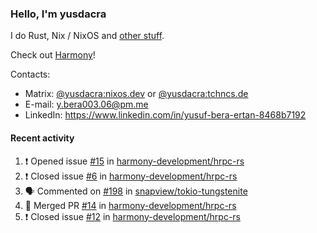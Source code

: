 ### Hello, I'm yusdacra

I do Rust, Nix / NixOS and [other stuff](https://yusdacra.gitlab.io/about).

Check out [Harmony](https://github.com/harmony-development)!

Contacts:
- Matrix: [@yusdacra:nixos.dev](https://matrix.to/#/@yusdacra:nixos.dev) or [@yusdacra:tchncs.de](https://matrix.to/#/@yusdacra:tchncs.de)
- E-mail: y.bera003.06@pm.me
- LinkedIn: https://www.linkedin.com/in/yusuf-bera-ertan-8468b7192

#### Recent activity

<!--START_SECTION:activity-->
1. ❗️ Opened issue [#15](https://github.com/harmony-development/hrpc-rs/issues/15) in [harmony-development/hrpc-rs](https://github.com/harmony-development/hrpc-rs)
2. ❗️ Closed issue [#6](https://github.com/harmony-development/hrpc-rs/issues/6) in [harmony-development/hrpc-rs](https://github.com/harmony-development/hrpc-rs)
3. 🗣 Commented on [#198](https://github.com/snapview/tokio-tungstenite/issues/198) in [snapview/tokio-tungstenite](https://github.com/snapview/tokio-tungstenite)
4. 🎉 Merged PR [#14](https://github.com/harmony-development/hrpc-rs/pull/14) in [harmony-development/hrpc-rs](https://github.com/harmony-development/hrpc-rs)
5. ❗️ Closed issue [#12](https://github.com/harmony-development/hrpc-rs/issues/12) in [harmony-development/hrpc-rs](https://github.com/harmony-development/hrpc-rs)
<!--END_SECTION:activity-->
